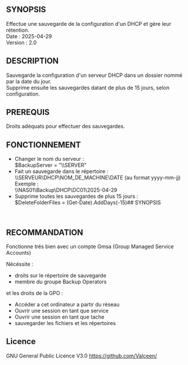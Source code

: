 ## SYNOPSIS
Effectue une sauvegarde de la configuration d'un DHCP et gère leur rétention.<br>
Date    : 2025-04-29<br>
Version : 2.0<br>

## DESCRIPTION
Sauvegarde la configuration d'un serveur DHCP dans un dossier nommé par la date du jour.<br>
Supprime ensuite les sauvegardes datant de plus de 15 jours, selon configuration.<br>

## PREREQUIS
Droits adéquats pour effectuer des sauvegardes.<br>

## FONCTIONNEMENT
- Changer le nom du serveur :<br>
$BackupServer = "\\\\SERVER"<br>
- Fait un sauvegarde dans le répertoire :<br> 
\\\\SERVEUR\\DHCP\\NOM_DE_MACHINE\\DATE (au format yyyy-mm-jj)<br>
Exemple :<br>
\\\\NAS01\\Backup\\DHCP\\DC01\\2025-04-29<br>
- Supprime toutes les sauvegardes de plus 15 jours :<br>
$DeleteFolderFiles = (Get-Date).AddDays(-15)## SYNOPSIS
<br>

## RECOMMANDATION
Fonctionne trés bien avec un compte Gmsa (Group Managed Service Accounts)<br>

Nécéssite :<br>
- droits sur le répertoire de sauvegarde<br>
- membre du groupe Backup Operators<br>

et les droits de la GPO :<br>
- Accéder a cet ordinateur a partir du réseau<br>
- Ouvrir une session en tant que service<br>
- Ouvrir une session en tant que tache<br>
- sauvegarder les fichiers et les répertoires<br>

## Licence
GNU General Public Licence V3.0
https://github.com/Valceen/
